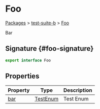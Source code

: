 # Foo

[Packages](/) \> [test-suite-b](/test-suite-b/) \> [Foo](/test-suite-b/foo-interface/)

Bar

## Signature {#foo-signature}

```typescript
export interface Foo
```

## Properties

| Property | Type | Description |
| - | - | - |
| [bar](/test-suite-b/foo-interface/bar-propertysignature) | [TestEnum](/test-suite-a/testenum-enum/) | Test Enum |
